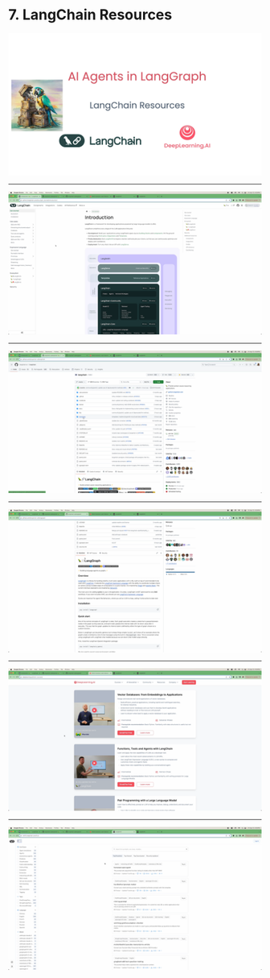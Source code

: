 # 7. LangChain Resources

![](Slides/videoframe_0.png)

---

![](Slides/videoframe_21683.png)

---

![](Slides/videoframe_85157.png)

---

![](Slides/videoframe_96290.png)

---

![](Slides/videoframe_103643.png)

---

![](Slides/videoframe_114568.png)
